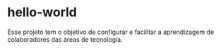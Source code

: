 # hello-world
Esse projeto tem o objetivo de configurar e facilitar a aprendizagem de colaboradores das áreas de tecnologia.
